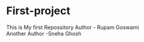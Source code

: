 # First-project
This is My first Repossitory
Author - Rupam Goswami <br>
Another Author -Sneha Ghosh <br>
